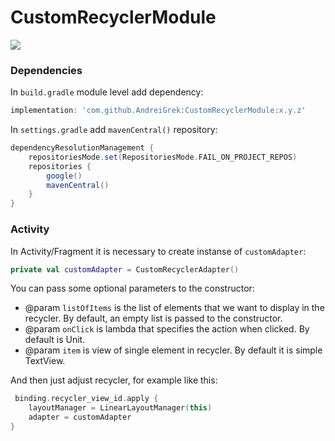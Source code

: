 # CustomRecyclerModule
[![](https://jitpack.io/v/AndreiGrek/CustomRecyclerModule.svg)](https://jitpack.io/#AndreiGrek/CustomRecyclerModule)

### Dependencies
In `build.gradle` module level add dependency:
```groovy
implementation: 'com.github.AndreiGrek:CustomRecyclerModule:x.y.z'
```
In `settings.gradle` add `mavenCentral()` repository:
``` groovy
dependencyResolutionManagement {
    repositoriesMode.set(RepositoriesMode.FAIL_ON_PROJECT_REPOS)
    repositories {
        google()
        mavenCentral()
    }
}
```
### Activity
In Activity/Fragment it is necessary to create instanse of `customAdapter`:
``` kotlin
private val customAdapter = CustomRecyclerAdapter()
```
You can pass some optional parameters to the constructor:<br>
 * @param `listOfItems` is the list of elements that we want to display in the recycler. By default, an empty list is passed to the constructor.
 * @param `onClick` is lambda that specifies the action when clicked. By default is Unit.
 * @param `item` is view of single element in recycler. By default it is simple TextView.

And then just adjust recycler, for example like this:
```kotlin
 binding.recycler_view_id.apply {
    layoutManager = LinearLayoutManager(this)
    adapter = customAdapter
}
```
